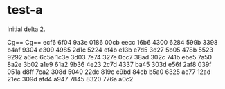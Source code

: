 # test-a

Initial delta 2.

Cg==
Cg==
ecf6
6f04
9a3e
0186
00cb
eecc
16b6
4300
6284
599b
3398
b4af
9304
e309
4985
2d1c
5224
ef4b
e13b
e7d5
3d27
5b05
478b
5523
9292
a6ec
6c5a
1c3e
3d03
7e74
327e
0cc7
38ad
302c
741b
ebe5
7a50
8a2e
3b02
a1e9
61a2
9b36
4e23
2c7d
4337
ba45
303d
e56f
2af8
039f
051a
d8ff
7ca2
308d
5040
22dc
819c
c9bd
84cb
b5a0
6325
ae77
12ad
21ec
309d
afd4
a947
7845
8320
776a
a0c2
